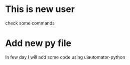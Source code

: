 # This is new user 
check some commands


# Add new py file  

In few day I will add some code using uiautomator-python
